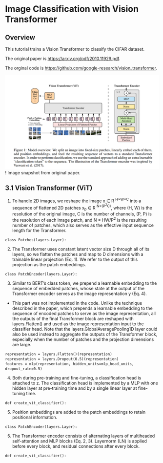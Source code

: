 # Image Classification with Vision Transformer

## Overview
This tutorial trains a Vision Transformer to classify the CIFAR dataset.

The original paper is https://arxiv.org/pdf/2010.11929.pdf.

The orginal code is https://github.com/google-research/vision_transformer.

![Alt text](./images/vit.PNG)
! Image snapshot from original paper.

## 3.1 Vision Transformer (ViT)
1. To handle 2D images, we reshape the image x ∈ R <sup>H×W×C</sup> into a sequence of flattened 2D patches x<sub>p</sub> ∈ R <sup>N×(P<sup>2</sup>C)</sup>, where (H, W) is the resolution of the original image, C is the number of channels, (P, P) is the resolution of each image patch, and N = HW/P<sup>2</sup> is the resulting number of patches, which also serves as the effective input sequence length for the Transformer.
```
class Patches(layers.Layer):
```
2. The Transformer uses constant latent vector size D through all of its layers, so we flatten the patches and map to D dimensions with a trainable linear projection (Eq. 1). We refer to the output of this projection as the patch embeddings.
```
class PatchEncoder(layers.Layer):
```
3. Similar to BERT’s class token, we prepend a learnable embedding to the sequence of embedded patches, whose state at the output of the Transformer encoder serves as the image representation y (Eq. 4).

- This part was not implemented in the code.
    Unlike the technique described in the paper, which prepends a learnable embedding to the sequence of encoded patches to serve as the image representation, all the outputs of the final Transformer block are reshaped with layers.Flatten() and used as the image representation input to the classifier head. Note that the layers.GlobalAveragePooling1D layer could also be used instead to aggregate the outputs of the Transformer block, especially when the number of patches and the projection dimensions are large.
```
representation = layers.Flatten()(representation)
representation = layers.Dropout(0.5)(representation)
features = mlp(representation, hidden_units=mlp_head_units, dropout_rate=0.5)
```
4. Both during pre-training and fine-tuning, a classification head is attached to z. The classification head is implemented by a MLP with one hidden layer at pre-training time and by a single linear layer at fine-tuning time.
```
def create_vit_classifier():
```
5. Position embeddings are added to the patch embeddings to retain positional information.
```
class PatchEncoder(layers.Layer):
```
5. The Transformer encoder consists of alternating layers of multiheaded self-attention and MLP blocks (Eq. 2, 3). Layernorm (LN) is applied before every block, and residual connections after every block.
```
def create_vit_classifier():
```
